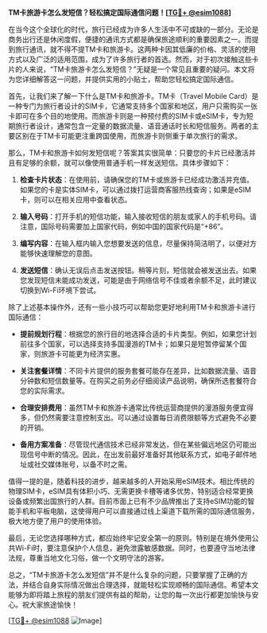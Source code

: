 **TM卡旅游卡怎么发短信？轻松搞定国际通信问题！[[TG💪+ @esim1088](https://t.me/s/esim1088)]**

在当今这个全球化的时代，旅行已经成为许多人生活中不可或缺的一部分。无论是商务出行还是休闲度假，便捷的通讯方式都是确保旅途顺利的重要因素之一。而提到旅行通讯，就不得不提TM卡和旅游卡。这两种卡因其低廉的价格、灵活的使用方式以及广泛的适用范围，成为了许多旅行者的首选。然而，对于初次接触这些卡片的人来说，“TM卡旅游卡怎么发短信？”无疑是一个常见且重要的疑问。本文将为您详细解答这一问题，并提供实用的小贴士，帮助您轻松搞定国际通信。

首先，让我们来了解一下什么是TM卡和旅游卡。TM卡（Travel Mobile Card）是一种专门为旅行者设计的SIM卡，它通常支持多个国家和地区，用户只需购买一张卡即可在多个目的地使用。而旅游卡则是一种预付费的SIM卡或eSIM卡，专为短期旅行者设计，通常包含一定量的数据流量、语音通话时长和短信服务。两者的主要区别在于TM卡可能更注重跨国使用，而旅游卡则侧重于单次旅行的需求。

那么，TM卡和旅游卡如何发短信呢？答案其实很简单：只要您的卡片已经激活并且有足够的余额，就可以像使用普通手机一样发送短信。具体步骤如下：

1. **检查卡片状态**：在使用前，请确保您的TM卡或旅游卡已经成功激活并充值。如果您的卡是实体SIM卡，可以通过拨打运营商客服热线查询；如果是eSIM卡，则可以在相关应用中查看状态。

2. **输入号码**：打开手机的短信功能，输入接收短信的朋友或家人的手机号码。请注意，国际号码需要加上国家代码，例如中国的国家代码是“+86”。

3. **编写内容**：在输入框内输入您想要发送的信息，尽量保持简洁明了，以便对方能够快速理解您的意图。

4. **发送短信**：确认无误后点击发送按钮。稍等片刻，短信就会被发送出去。如果您发现短信未能成功发送，可能是由于网络信号不佳或者余额不足，此时建议切换到Wi-Fi环境下尝试。

除了上述基本操作外，还有一些小技巧可以帮助您更好地利用TM卡和旅游卡进行国际通信：

- **提前规划行程**：根据您的旅行目的地选择合适的卡片类型。例如，如果您计划前往多个国家，可以选择支持多国漫游的TM卡；如果只是短暂停留某个国家，则旅游卡可能更为经济实惠。
  
- **关注套餐详情**：不同卡片提供的服务套餐可能存在差异，比如数据流量、语音分钟数和短信数量等。在购买之前务必仔细阅读产品说明，确保所选套餐符合您的实际需求。

- **合理安排费用**：虽然TM卡和旅游卡通常比传统运营商提供的漫游服务便宜得多，但仍然需要注意控制支出。可以通过设置每日消费限额等方式避免不必要的开销。

- **备用方案准备**：尽管现代通信技术已经非常发达，但在某些偏远地区仍可能出现信号中断的情况。因此，在出发前最好准备好其他联系方式，如电子邮件地址或社交媒体账号，以备不时之需。

值得一提的是，随着科技的进步，越来越多的人开始采用eSIM技术。相比传统的物理SIM卡，eSIM具有体积小巧、无需更换卡槽等诸多优势，特别适合经常更换设备或频繁出国旅行的人群。目前市面上已有不少品牌推出了支持eSIM功能的智能手机和平板电脑，这使得用户可以直接通过线上渠道下载所需的国际通信服务，极大地方便了用户的使用体验。

最后，无论您选择哪种方式，都应始终牢记安全第一的原则。特别是在境外使用公共Wi-Fi时，要注意保护个人信息，避免泄露敏感数据。同时，也要遵守当地法律法规，尊重当地文化习俗，做一个文明守法的游客。

总之，“TM卡旅游卡怎么发短信”并不是什么复杂的问题，只要掌握了正确的方法，并结合自身实际情况做出合理选择，就能轻松实现顺畅的国际通信。希望本文能够为即将踏上旅程的朋友们提供有益的帮助，让您的每一次出行都更加愉快与安心。祝大家旅途愉快！

[[TG💪+ @esim1088](https://t.me/s/esim1088) ![Image](https://i.postimg.cc/4NQfJmqS/Snipaste-2025-05-13-00-14-12.png)]